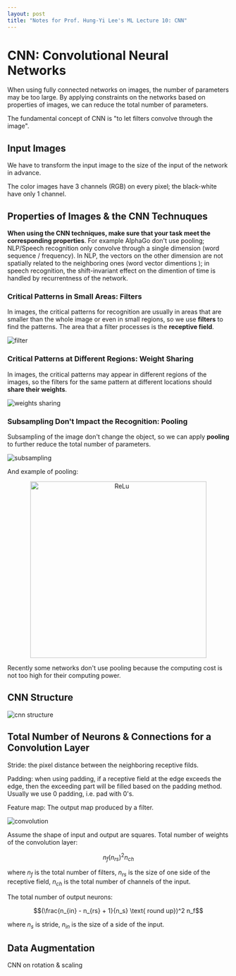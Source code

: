```yaml
---
layout: post
title: "Notes for Prof. Hung-Yi Lee's ML Lecture 10: CNN"
---
```


# CNN: Convolutional Neural Networks

When using fully connected networks on images, the number of parameters may be too large. By applying constraints on the networks based on properties of images, we can reduce the total number of parameters.

The fundamental concept of CNN is "to let filters convolve through the image".

## Input Images

We have to transform the input image to the size of the input of the network in advance.

The color images have 3 channels (RGB) on every pixel; the black-white have only 1 channel.

## Properties of Images & the CNN Technuques

**When using the CNN techniques, make sure that your task meet the corresponding properties**. For example AlphaGo don't use pooling; NLP/Speech recognition only convolve through a single dimension (word sequence / frequency). In NLP, the vectors on the other dimension are not spatially related to the neighboring ones (word vector dimentions ); in speech recognition, the shift-invariant effect on the dimention of time is handled by recurrentness of the network.

### Critical Patterns in Small Areas: Filters

In images, the critical patterns for recognition are usually in areas that are smaller than the whole image or even in small regions, so we use **filters** to find the patterns. The area that a filter processes is the **receptive field**.

![filter](https://baliuzeger.github.io/sjl/assets/images/HYL_ML_10/filter.png)

### Critical Patterns at Different Regions: Weight Sharing

In images, the critical patterns may appear in different regions of the images, so the filters for the same pattern at different locations should **share their weights**.

![weights sharing](https://baliuzeger.github.io/sjl/assets/images/HYL_ML_10/weight-sharing.png)

### Subsampling Don't Impact the Recognition: Pooling

Subsampling of the image don't change the object, so we can apply **pooling** to further reduce the total number of parameters.

![subsampling](https://baliuzeger.github.io/sjl/assets/images/HYL_ML_10/subsampling.png)

And example of pooling:

<p align="center">
    <img src="https://baliuzeger.github.io/sjl/assets/images/HYL_ML_10/max-pooling.png" alt="ReLu" style="width:400px;"/>
</p>


Recently some networks don't use pooling because the computing cost is not too high for their computing power.

## CNN Structure

![cnn structure](https://baliuzeger.github.io/sjl/assets/images/HYL_ML_10/cnn-structure.png)

## Total Number of Neurons & Connections for a Convolution Layer

Stride: the pixel distance between the neighboring receptive filds.

Padding: when using padding, if a receptive field at the edge exceeds the edge, then the exceeding part will be filled based on the padding method. Usually we use 0 padding, i.e. pad with 0's.

Feature map: The output map produced by a filter.

![convolution](https://baliuzeger.github.io/sjl/assets/images/HYL_ML_10/convolution.png)

Assume the shape of input and output are squares. Total number of weights of the convolution layer:

$$n_f (n_{rs})^2 n_{ch}$$

where $n_f$ is the total number of filters, $n_{rs}$ is the size of one side of the receptive field, $n_{ch}$ is the total number of channels of the input.

The total number of output neurons:

$$(\frac{n_{in} - n_{rs} + 1}{n_s} \text{ round up})^2 n_f$$

where $n_s$ is stride, $n_{in}$ is the size of a side of the input.


## Data Augmentation

CNN on rotation & scaling

